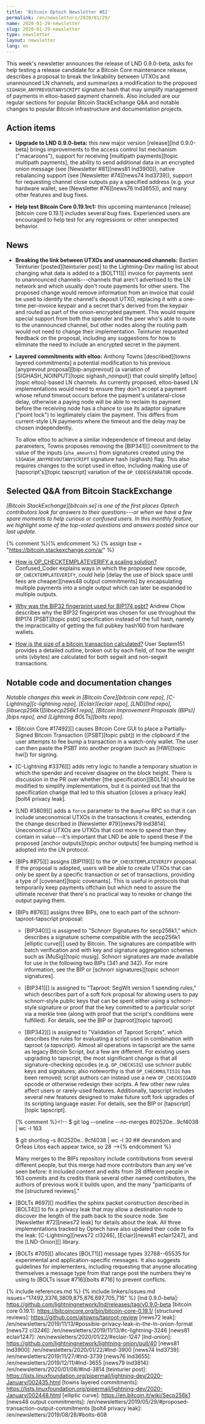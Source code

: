 ```yaml
---
title: 'Bitcoin Optech Newsletter #82'
permalink: /en/newsletters/2020/01/29/
name: 2020-01-29-newsletter
slug: 2020-01-29-newsletter
type: newsletter
layout: newsletter
lang: en
---
```

This week's newsletter announces the release of LND 0.9.0-beta, asks for
help testing a release candidate for a Bitcoin Core maintenance release,
describes a proposal to break the linkability between UTXOs and
unannounced LN channels, and summarizes a modification to the proposed
`SIGHASH_ANYPREVOUTANYSCRIPT` signature hash that may simplify
management of payments in eltoo-based payment channels.  Also included
are our regular sections for popular Bitcoin StackExchange Q&A and
notable changes to popular Bitcoin infrastructure and documentation
projects.

## Action items

- **Upgrade to LND 0.9.0-beta:** this new major version [release][lnd
  0.9.0-beta] brings improvements to the access control list mechanism
  ("macaroons"), support for receiving [multipath payments][topic
  multipath payments], the ability to send additional data in an
  encrypted onion message (see [Newsletter #81][news81 lnd3900]), native
  rebalancing support (see [Newsletter #74][news74 lnd3739]), support
  for requesting channel close outputs pay a specified address (e.g.
  your hardware wallet; see [Newsletter #76][news76 lnd3655]), and many
  other features and bug fixes.

- **Help test Bitcoin Core 0.19.1rc1:** this upcoming maintenance
  [release][bitcoin core 0.19.1] includes several bug fixes.
  Experienced users are encouraged to help test for any regressions or
  other unexpected behavior.

## News

- **Breaking the link between UTXOs and unannounced channels:** Bastien
  Teinturier [posted][teinturier post] to the Lightning-Dev mailing list about changing
  what data is added to a [BOLT11][] invoice for payments sent to
  unannounced channels---channels that aren't advertised to the LN
  network and which usually don't route payments for other users.  The
  proposed change would remove information from an invoice that could be
  used to identify the channel's deposit UTXO, replacing it with a
  one-time per-invoice keypair and a secret that's derived from the keypair and routed as part of the
  onion-encrypted payment.  This would require special support from both the
  spender and the peer who's able to route to the unannounced channel,
  but other nodes along the routing path would not need to change their
  implementation.  Teinturier requested feedback on the proposal,
  including any suggestions for how to eliminate the need to include an
  encrypted secret in the payment.

- **Layered commitments with eltoo:** Anthony Towns [described][towns
  layered commitments] a potential modification to his previous
  [anyprevout proposal][bip-anyprevout] (a variation of
  [SIGHASH_NOINPUT][topic sighash_noinput]) that could simplify
  [eltoo][topic eltoo]-based LN channels.  As currently proposed,
  eltoo-based LN implementations would need to ensure they don't accept
  a payment whose refund timeout occurs before the payment's
  unilateral-close delay, otherwise a paying node will be able to
  reclaim its payment before the receiving node has a chance to use
  its adaptor signature ("point lock") to legitimately claim the
  payment.  This differs from current-style LN payments where the
  timeout and the delay may be chosen independently.

    To allow eltoo to achieve a similar independence of timeout and
    delay parameters, Towns proposes removing the [BIP341][] commitment
    to the value of the inputs (`sha_amounts`) from signatures created
    using the `SIGHASH_ANYPREVOUTANYSCRIPT` signature hash (sighash)
    flag.  This also requires changes to the script used in eltoo,
    including making use of [tapscript's][topic tapscript] variation of
    the `OP_CODESEPARATOR` opcode.

## Selected Q&A from Bitcoin StackExchange

*[Bitcoin StackExchange][bitcoin.se] is one of the first places Optech
contributors look for answers to their questions---or when we have a
few spare moments to help curious or confused users.  In
this monthly feature, we highlight some of the top-voted questions and
answers posted since our last update.*

{% comment %}<!-- https://bitcoin.stackexchange.com/search?tab=votes&q=created%3a1m..%20is%3aanswer -->{%
endcomment %}
{% assign bse = "https://bitcoin.stackexchange.com/a/" %}

- [How is OP_CHECKTEMPLATEVERIFY a scaling solution?]({{bse}}92755)
  Confused_Coder explains ways in which the proposed new opcode,
  `OP_CHECKTEMPLATEVERIFY`, could help
  [delay the use of block space until fees are cheaper][news48 output commitments]
  by encapsulating multiple payments into a single output which can later be
  expanded to multiple outputs.

- [Why was the BIP32 fingerprint used for BIP174 psbt?]({{bse}}92848)
  Andrew Chow describes why the BIP32 fingerprint was chosen for use throughout
  the BIP174 [PSBT][topic psbt] specification instead of the full hash, namely
  the impracticality of getting the full pubkey hash160 from hardware wallets.

- [How is the size of a bitcoin transaction calculated?]({{bse}}92689)
  User Septem151 provides a detailed outline, broken out by each field, of how
  the weight units (vbytes) are calculated for both segwit and non-segwit transactions.

## Notable code and documentation changes

*Notable changes this week in [Bitcoin Core][bitcoin core repo],
[C-Lightning][c-lightning repo], [Eclair][eclair repo], [LND][lnd repo],
[libsecp256k1][libsecp256k1 repo], [Bitcoin Improvement Proposals
(BIPs)][bips repo], and [Lightning BOLTs][bolts repo].*

- [Bitcoin Core #17492][] causes Bitcoin Core GUI to place a
  Partially-Signed Bitcoin Transaction ([PSBT][topic psbt]) in the
  clipboard if the user attempts to fee bump a transaction in a
  watch-only wallet.  The user can then paste the PSBT into another
  program (such as [HWI][topic hwi]) for signing.

- [C-Lightning #3376][] adds retry logic to handle a temporary situation in which
the spender and receiver disagree on the block height. There is discussion in the
PR over whether [the specification][BOLT4] should be modified to simplify
implementations, but it is pointed out that the specification change that led to
this situation [closes a privacy leak][bolt4 privacy leak].

- [LND #3809][] adds a `force` parameter to the `BumpFee` RPC so that
  it can include uneconomical UTXOs in the transactions it creates,
  extending the change described in [Newsletter #79][news79 lnd3814].
  Uneconomical UTXOs are UTXOs that cost more to spend than they contain
  in value---it's important that LND be able to spend these if the
  proposed [anchor outputs][topic anchor outputs] fee bumping method is adopted
  into the LN protocol.

- [BIPs #875][] assigns [BIP119][] to the `OP_CHECKTEMPLATEVERIFY`
  proposal.  If the proposal is adopted, users will be able to create
  UTXOs that can only be spent by a specific transaction or set of
  transactions, providing a type of [covenant][topic covenants].  This is
  useful in protocols that temporarily keep payments offchain but
  which need to assure the ultimate receiver that there's no practical
  way to revoke or change the output paying them.

- [BIPs #876][] assigns three BIPs, one to each part of the schnorr-taproot-tapscript
  proposal:

    - [BIP340][] is assigned to "Schnorr Signatures for secp256k1,"
      which describes a signature scheme compatible with the secp256k1
      [elliptic curve][] used by Bitcoin.  The signatures are
      compatible with batch verification and with key and signature
      aggregation schemes such as [MuSig][topic musig].  Schnorr
      signatures are made available for use in the following two BIPs (341 and 342).
      For more information, see the BIP or [schnorr signatures][topic
      schnorr signatures].

    - [BIP341][] is assigned to "Taproot: SegWit version 1 spending
      rules," which describes part of a soft fork proposal for allowing
      users to pay schnorr-style public keys that can be spent either
      using a schnorr-style signature or proof that the key committed to
      a particular script via a merkle tree (along with proof that the
      script's conditions were fulfilled).  For details, see the BIP or
      [taproot][topic taproot].

    - [BIP342][] is assigned to "Validation of Taproot Scripts", which
      describes the rules for evaluating a script used in combination
      with taproot (a *tapscript*).  Almost all operations in tapscript
      are the same as legacy Bitcoin Script, but a few are different.
      For existing users upgrading to tapscript, the most significant
      change is that all signature-checking opcodes (e.g. `OP_CHECKSIG`)
      use schnorr public keys and signatures; also noteworthy is that
      `OP_CHECKMULTISIG` has been removed; script authors can instead
      use a new `OP_CHECKSIGADD` opcode or otherwise redesign their
      scripts.  A few other new rules affect users or rarely-used
      features.  Additionally, tapscript includes several new features
      designed to make future soft fork upgrades of its scripting
      language easier.  For details, see the BIP or [tapscript][topic
      tapscript].

    {% comment %}<!--
    $ git log --oneline --no-merges  802520e...9cf4038 | wc -l
    163

    $ git shortlog -s  802520e...9cf4038 | wc -l
    30  ## devrandom and Orfeas Litos each appear twice, so 28
    -->{% endcomment %}

    Many merges to the BIPs repository include contributions
    from several different people, but this merge had more contributors than
    any we've seen before: it included content and edits from 28
    different people in 163 commits and its credits thank several other
    named contributors, the authors of previous work it builds upon, and
    the many "participants of the [structured reviews]."

- [BOLTs #697][] modifies the sphinx packet construction described in
  [BOLT4][] to fix a privacy leak that may allow a destination node to
  discover the length of the path back to the source node.  See
  [Newsletter #72][news72 leak] for details about the leak.  All three
  implementations tracked by Optech have also updated their code to fix
  the leak: [C-Lightning][news72 cl3246],
  [Eclair][news81 eclair1247], and the [LND-Onion][] library.  <!-- LND
  onion PR mentioned in Newsletter #72 news item, which we already
  linked to, so linking to the PR directly above -->

- [BOLTs #705][] allocates [BOLT1][] message types 32768--65535 for
  experimental and application-specific messages.  It also suggests
  guidelines for implementers, including requesting that
  anyone allocating themselves a message type from that range post the
  numbers they're using to [BOLTs issue #716][bolts #716] to prevent conflicts.

{% include references.md %}
{% include linkers/issues.md issues="17492,3376,3809,875,876,697,705,716" %}
[lnd 0.9.0-beta]: https://github.com/lightningnetwork/lnd/releases/tag/v0.9.0-beta
[bitcoin core 0.19.1]: https://bitcoincore.org/bin/bitcoin-core-0.19.1/
[structured reviews]: https://github.com/ajtowns/taproot-review
[news72 leak]: /en/newsletters/2019/11/13/#possible-privacy-leak-in-the-ln-onion-format
[news72 cl3246]: /en/newsletters/2019/11/13/#c-lightning-3246
[news81 eclair1247]: /en/newsletters/2020/01/22/#eclair-1247
[lnd-onion]: https://github.com/lightningnetwork/lightning-onion/pull/40
[news81 lnd3900]: /en/newsletters/2020/01/22/#lnd-3900
[news74 lnd3739]: /en/newsletters/2019/11/27/#lnd-3739
[news76 lnd3655]: /en/newsletters/2019/12/11/#lnd-3655
[news79 lnd3814]: /en/newsletters/2020/01/08/#lnd-3814
[teinturier post]: https://lists.linuxfoundation.org/pipermail/lightning-dev/2020-January/002435.html
[towns layered commitments]: https://lists.linuxfoundation.org/pipermail/lightning-dev/2020-January/002448.html
[elliptic curve]: https://en.bitcoin.it/wiki/Secp256k1
[news48 output commitments]: /en/newsletters/2019/05/29/#proposed-transaction-output-commitments
[bolt4 privacy leak]: /en/newsletters/2019/08/28/#bolts-608
